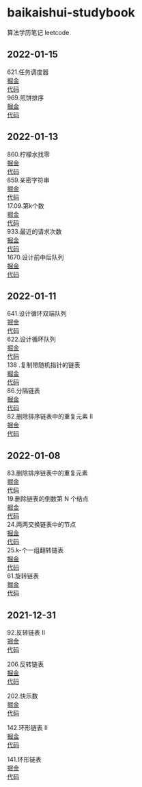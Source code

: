 # baikaishui-studybook
算法学历笔记
leetcode

## 2022-01-15   
621.任务调度器          
[掘金](https://juejin.cn/post/7053731228112912392/)        
[代码](https://github.com/baikaishui001/baikaishui-studybook/blob/main/leetcode/4_2_621.%E4%BB%BB%E5%8A%A1%E8%B0%83%E5%BA%A6%E5%99%A8.js)  
969.煎饼排序            
[掘金](https://juejin.cn/post/7053697145836142605/)        
[代码](https://github.com/baikaishui001/baikaishui-studybook/blob/main/leetcode/4_1_969.%E7%85%8E%E9%A5%BC%E6%8E%92%E5%BA%8F.js)                
## 2022-01-13     
860.柠檬水找零                          
[掘金](https://juejin.cn/post/7053415690144841765/ )                            
[代码](https://github.com/baikaishui001/baikaishui-studybook/blob/main/leetcode/3_5_860.%E6%9F%A0%E6%AA%AC%E6%B0%B4%E6%89%BE%E9%9B%B6.js)                 
859.亲密字符串               
[掘金](https://juejin.cn/post/7053356686022541342/)                 
[代码](https://github.com/baikaishui001/baikaishui-studybook/blob/main/leetcode/3_4_859.%E4%BA%B2%E5%AF%86%E5%AD%97%E7%AC%A6%E4%B8%B2.js)        
17.09.第k个数          
[掘金](https://juejin.cn/post/7053307788906201118/)               
[代码](https://github.com/baikaishui001/baikaishui-studybook/blob/main/leetcode/3_3_17.09.%E7%AC%ACk%E4%B8%AA%E6%95%B0.js)         
933.最近的请求次数     
[掘金](https://juejin.cn/post/7053003166878531621/  )         
[代码](https://github.com/baikaishui001/baikaishui-studybook/blob/main/leetcode/3_2_933.%E6%9C%80%E8%BF%91%E7%9A%84%E8%AF%B7%E6%B1%82%E6%AC%A1%E6%95%B0.js)   
1670.设计前中后队列     
[掘金](https://juejin.cn/post/7052695733304033288/)         
[代码](https://github.com/baikaishui001/baikaishui-studybook/blob/main/leetcode/3_1_1670.%E8%AE%BE%E8%AE%A1%E5%89%8D%E4%B8%AD%E5%90%8E%E9%98%9F%E5%88%97.js)   
## 2022-01-11  
641.设计循环双端队列        
[掘金](https://juejin.cn/post/7052209048543821861/)         
[代码](https://github.com/baikaishui001/baikaishui-studybook/blob/main/leetcode/2_5_641.%E8%AE%BE%E8%AE%A1%E5%BE%AA%E7%8E%AF%E5%8F%8C%E7%AB%AF%E9%98%9F%E5%88%97.js)                
622.设计循环队列                
[掘金](https://juejin.cn/post/7052195542025109540/)          
[代码](https://github.com/baikaishui001/baikaishui-studybook/blob/main/leetcode/2_4_622.%E8%AE%BE%E8%AE%A1%E5%BE%AA%E7%8E%AF%E9%98%9F%E5%88%97.js)          
138 .复制带随机指针的链表                      
[掘金](https://juejin.cn/post/7051890605869236254/)       
[代码](https://github.com/baikaishui001/baikaishui-studybook/blob/main/leetcode/2_3_138.%E5%A4%8D%E5%88%B6%E5%B8%A6%E9%9A%8F%E6%9C%BA%E6%8C%87%E9%92%88%E7%9A%84%E9%93%BE%E8%A1%A8.js)      
86.分隔链表           
[掘金](https://juejin.cn/post/7051210248400420871/)         
[代码](https://github.com/baikaishui001/baikaishui-studybook/blob/main/leetcode/2_2_86.%E5%88%86%E9%9A%94%E9%93%BE%E8%A1%A8.js)         
82.删除排序链表中的重复元素 II                       
[掘金](https://juejin.cn/post/7052252593690509349/)                    
[代码](https://github.com/baikaishui001/baikaishui-studybook/blob/main/leetcode/2_1_82.%E5%88%A0%E9%99%A4%E6%8E%92%E5%BA%8F%E9%93%BE%E8%A1%A8%E4%B8%AD%E7%9A%84%E9%87%8D%E5%A4%8D%E5%85%83%E7%B4%A0-ii.js)

## 2022-01-08       
83.删除排序链表中的重复元素     
[掘金](https://juejin.cn/post/7051118090058203166/)     
[代码](https://github.com/baikaishui001/baikaishui-studybook/blob/main/leetcode/1_5_83.%E5%88%A0%E9%99%A4%E6%8E%92%E5%BA%8F%E9%93%BE%E8%A1%A8%E4%B8%AD%E7%9A%84%E9%87%8D%E5%A4%8D%E5%85%83%E7%B4%A0.js)   
19.删除链表的倒数第 N 个结点   
[掘金](https://juejin.cn/post/7051111853933461541)     
[代码](https://github.com/baikaishui001/baikaishui-studybook/blob/main/leetcode/1_4_19.%E5%88%A0%E9%99%A4%E9%93%BE%E8%A1%A8%E7%9A%84%E5%80%92%E6%95%B0%E7%AC%AC-n-%E4%B8%AA%E7%BB%93%E7%82%B9.js)   
24.两两交换链表中的节点    
[掘金](https://juejin.cn/post/7051072506022592520/)     
[代码](https://github.com/baikaishui001/baikaishui-studybook/blob/main/leetcode/1_3_24.%E4%B8%A4%E4%B8%A4%E4%BA%A4%E6%8D%A2%E9%93%BE%E8%A1%A8%E4%B8%AD%E7%9A%84%E8%8A%82%E7%82%B9.js)   
25.k-个一组翻转链表        
[掘金](https://juejin.cn/post/7050739061987737613)  
[代码](https://github.com/baikaishui001/baikaishui-studybook/blob/main/leetcode/1_1_25.k-%E4%B8%AA%E4%B8%80%E7%BB%84%E7%BF%BB%E8%BD%AC%E9%93%BE%E8%A1%A8.js)        
61.旋转链表        
[掘金](https://juejin.cn/post/7050834474648469535)  
[代码](https://github.com/baikaishui001/baikaishui-studybook/blob/main/leetcode/1_2_61.%E6%97%8B%E8%BD%AC%E9%93%BE%E8%A1%A8.js)        


## 2021-12-31

92.反转链表 II     
[掘金](https://juejin.cn/post/7050021795948134413)  
[代码](https://github.com/baikaishui001/baikaishui-studybook/blob/main/leetcode/0_5_92.%E5%8F%8D%E8%BD%AC%E9%93%BE%E8%A1%A8-ii.js)
    
206.反转链表       
[掘金](https://juejin.cn/post/7050019005754523662)  
[代码](https://github.com/baikaishui001/baikaishui-studybook/blob/main/leetcode/0_4_206.%E5%8F%8D%E8%BD%AC%E9%93%BE%E8%A1%A8.js)

202.快乐数     
[掘金](https://juejin.cn/post/7050007548270739470)  
[代码](https://github.com/baikaishui001/baikaishui-studybook/blob/main/leetcode/0_3_202.%E5%BF%AB%E4%B9%90%E6%95%B0.js)

142.环形链表 II        
[掘金](https://juejin.cn/post/7049982395197423629)  
[代码](https://github.com/baikaishui001/baikaishui-studybook/blob/main/leetcode/0_2_142.%E7%8E%AF%E5%BD%A2%E9%93%BE%E8%A1%A8-ii.js)

141.环形链表       
[掘金](https://juejin.cn/post/7049911751780859940)  
[代码](https://github.com/baikaishui001/baikaishui-studybook/blob/main/leetcode/0_1_141.%E7%8E%AF%E5%BD%A2%E9%93%BE%E8%A1%A8.js)    
